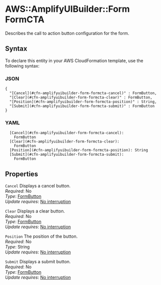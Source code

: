 # AWS::AmplifyUIBuilder::Form FormCTA<a name="aws-properties-amplifyuibuilder-form-formcta"></a>

Describes the call to action button configuration for the form\.

## Syntax<a name="aws-properties-amplifyuibuilder-form-formcta-syntax"></a>

To declare this entity in your AWS CloudFormation template, use the following syntax:

### JSON<a name="aws-properties-amplifyuibuilder-form-formcta-syntax.json"></a>

```
{
  "[Cancel](#cfn-amplifyuibuilder-form-formcta-cancel)" : FormButton,
  "[Clear](#cfn-amplifyuibuilder-form-formcta-clear)" : FormButton,
  "[Position](#cfn-amplifyuibuilder-form-formcta-position)" : String,
  "[Submit](#cfn-amplifyuibuilder-form-formcta-submit)" : FormButton
}
```

### YAML<a name="aws-properties-amplifyuibuilder-form-formcta-syntax.yaml"></a>

```
  [Cancel](#cfn-amplifyuibuilder-form-formcta-cancel): 
    FormButton
  [Clear](#cfn-amplifyuibuilder-form-formcta-clear): 
    FormButton
  [Position](#cfn-amplifyuibuilder-form-formcta-position): String
  [Submit](#cfn-amplifyuibuilder-form-formcta-submit): 
    FormButton
```

## Properties<a name="aws-properties-amplifyuibuilder-form-formcta-properties"></a>

`Cancel`  <a name="cfn-amplifyuibuilder-form-formcta-cancel"></a>
Displays a cancel button\.  
*Required*: No  
*Type*: [FormButton](aws-properties-amplifyuibuilder-form-formbutton.md)  
*Update requires*: [No interruption](https://docs.aws.amazon.com/AWSCloudFormation/latest/UserGuide/using-cfn-updating-stacks-update-behaviors.html#update-no-interrupt)

`Clear`  <a name="cfn-amplifyuibuilder-form-formcta-clear"></a>
Displays a clear button\.  
*Required*: No  
*Type*: [FormButton](aws-properties-amplifyuibuilder-form-formbutton.md)  
*Update requires*: [No interruption](https://docs.aws.amazon.com/AWSCloudFormation/latest/UserGuide/using-cfn-updating-stacks-update-behaviors.html#update-no-interrupt)

`Position`  <a name="cfn-amplifyuibuilder-form-formcta-position"></a>
The position of the button\.  
*Required*: No  
*Type*: String  
*Update requires*: [No interruption](https://docs.aws.amazon.com/AWSCloudFormation/latest/UserGuide/using-cfn-updating-stacks-update-behaviors.html#update-no-interrupt)

`Submit`  <a name="cfn-amplifyuibuilder-form-formcta-submit"></a>
Displays a submit button\.  
*Required*: No  
*Type*: [FormButton](aws-properties-amplifyuibuilder-form-formbutton.md)  
*Update requires*: [No interruption](https://docs.aws.amazon.com/AWSCloudFormation/latest/UserGuide/using-cfn-updating-stacks-update-behaviors.html#update-no-interrupt)